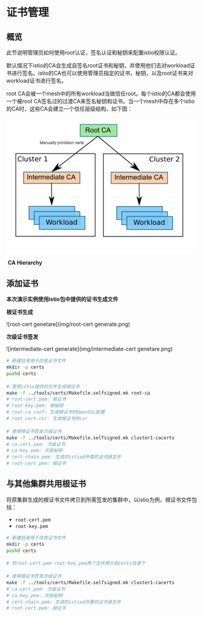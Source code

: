 # 证书管理

## 概览

此节说明管理员如何使用root认证，签名认证和秘钥来配置istio权限认证。

默认情况下istio的CA会生成自签名root证书和秘钥，并使用他们去对workload证书进行签名。istio的CA也可以使用管理员指定的证书，秘钥，以及root证书来对workload证书进行签名。

root CA会被一个mesh中的所有workload当做信任root。每个istio的CA都会使用一个被root CA签名过的过渡CA来签名秘钥和证书。当一个mesh中存在多个istio的CA时，这些CA会建立一个信任层级结构，如下图：

![CA层次结构](img/ca-hierarchy.png)

​																				**CA Hierarchy**

## 添加证书

**本次演示实例使用istio包中提供的证书生成文件**

**根证书生成**

![root-cert genetare](img/root-cert generate.png)

**次级证书签发**



![intermediate-cert generate](img/intermediate-cert genetare.png)

```bash
# 新建目录用于存放证书文件
mkdir -p certs 
pushd certs

# 使用istio提供的文件生成根证书
make -f ../tools/certs/Makefile.selfsigned.mk root-ca 
# root-cert.pem: 根证书
# root-key.pem: 根秘钥
# root-ca.conf: 生成根证书的OpenSSL配置
# root-cert.csr: 生成根证书的csr

# 使用根证书签发次级证书
make -f ../tools/certs/Makefile.selfsigned.mk cluster1-cacerts
# ca-cert.pem: 次级证书
# ca-key.pem: 次级秘钥
# cert-chain.pem: 生成的istiod所需的证书链文件
# root-cert.pem: 根证书
```



## 与其他集群共用根证书

将原集群生成的根证书文件拷贝到所需签发的集群中，以istio为例，根证书文件包括：

- `root-cert.pem`
- `root-key.pem`

```bash
# 新建目录用于存放证书文件
mkdir -p certs 
pushd certs

# 将root-cert.pem root-key.pem两个文件拷贝到certs目录下

# 使用根证书签发次级证书
make -f ../tools/certs/Makefile.selfsigned.mk cluster1-cacerts
# ca-cert.pem: 次级证书
# ca-key.pem: 次级秘钥
# cert-chain.pem: 生成的istiod所需的证书链文件
# root-cert.pem: 根证书
```

